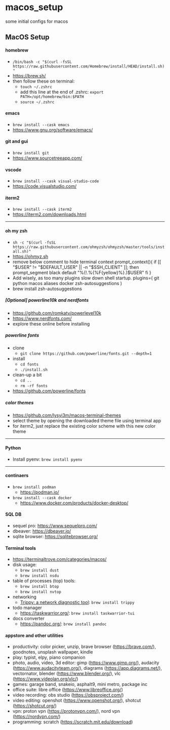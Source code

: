 # macos_setup
some initial configs for macos

## MacOS Setup

#### homebrew

- ```/bin/bash -c "$(curl -fsSL https://raw.githubusercontent.com/Homebrew/install/HEAD/install.sh)"```
- https://brew.sh/
- then follow these on terminal:
  - ```touch ~/.zshrc```
  - add this line at the end of .zshrc: ```export PATH=/opt/homebrew/bin:$PATH```
  - ```source ~/.zshrc```

#### emacs
- ```brew install --cask emacs```
- https://www.gnu.org/software/emacs/

#### git and gui
- ```brew install git```
- https://www.sourcetreeapp.com/

#### vscode
- ```brew install --cask visual-studio-code```
- https://code.visualstudio.com/

#### iterm2
- ```brew install --cask iterm2```
- https://iterm2.com/downloads.html

---

#### oh my zsh
- ```sh -c "$(curl -fsSL https://raw.githubusercontent.com/ohmyzsh/ohmyzsh/master/tools/install.sh)"```
- https://ohmyz.sh
- remove below comment to hide terminal context
prompt_context(){
  if [[ "$USER" != "$DEFAULT_USER" || -n "$SSH_CLIENT" ]]; then
    prompt_segment black default "%(!.%{%F{yellow}%}.)$USER"
  fi
}
- Add wisely, as too many plugins slow down shell startup.
plugins=(
	git
	python
	macos
	aliases
	docker
	zsh-autosuggestions
	)
- brew install zsh-autosuggestions

##### [Optional] powerline10k and nerdfonts
- https://github.com/romkatv/powerlevel10k
- https://www.nerdfonts.com/
- explore these online before installing

##### powerline fonts
- clone
    - ```git clone https://github.com/powerline/fonts.git --depth=1```
- install
    - ```cd fonts```
    - ```./install.sh```
- clean-up a bit
    - ```cd ..```
    - ```rm -rf fonts```
- https://github.com/powerline/fonts

##### color themes
- https://github.com/lysyi3m/macos-terminal-themes
- select theme by opening the downloaded theme file using terminal app
- for iterm2, just replace the existing color scheme with this new color theme

---

#### Python
- Install pyenv: ```brew install pyenv```

---

#### continaers
- ```brew install podman```
  - https://podman.io/
- ```brew install --cask docker```
  - https://www.docker.com/products/docker-desktop/

#### SQL DB
- sequel pro: https://www.sequelpro.com/
- dbeaver: https://dbeaver.io/
- sqlite browser: https://sqlitebrowser.org/

#### Terminal tools
- https://terminaltrove.com/categories/macos/
- disk usage:
  - ```brew install dust```
  - ```brew install nsdu```
- table of processes (top) tools:
  - ```brew install btop```
  - ```brew install nvtop```
- networking
  - [Trippy: a network diagnostic tool](https://github.com/fujiapple852/trippy): ```brew install trippy```
- todo manager
  - https://taskwarrior.org/: ```brew install taskwarrior-tui```
- docs converter
  - https://pandoc.org/: ```brew install pandoc```

#### appstore and other utilities
- productivity: color picker, unzip, brave browser (https://brave.com/), goodnotes, unsplash wallpaper, kindle
- play: typist, elpy, piano companion
- photo, audio, video, 3d editor: gimp (https://www.gimp.org/), audacity (https://www.audacityteam.org/), diagrams (https://app.diagrams.net/), vectornator, blender (https://www.blender.org/), vlc (https://www.videolan.org/vlc/)
- games: garage band, snakeio, asphalt9, mini metro, package inc
- office suite: libre office (https://www.libreoffice.org/)
- video recording: obs studio (https://obsproject.com/)
- video editing: openshot (https://www.openshot.org/), shotcut (https://shotcut.org/)
- vpn: proton vpn (https://protonvpn.com/), nord vpn (https://nordvpn.com/)
- programming: scratch (https://scratch.mit.edu/download)


